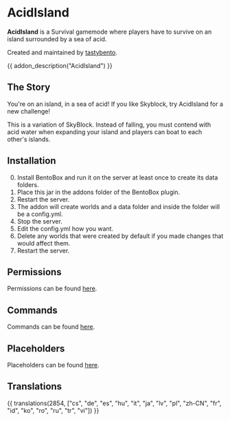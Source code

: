 # AcidIsland

**AcidIsland** is a Survival gamemode where players have to survive on an island surrounded by a sea of acid.

Created and maintained by [tastybento](https://github.com/tastybento).

{{ addon_description("AcidIsland") }}

## The Story
You're on an island, in a sea of acid! If you like Skyblock, try AcidIsland for a new challenge!

This is a variation of SkyBlock. Instead of falling, you must contend with acid water when expanding your island and players can boat to each other's islands.

## Installation

0. Install BentoBox and run it on the server at least once to create its data folders.
1. Place this jar in the addons folder of the BentoBox plugin.
2. Restart the server.
3. The addon will create worlds and a data folder and inside the folder will be a config.yml.
4. Stop the server.
5. Edit the config.yml how you want.
6. Delete any worlds that were created by default if you made changes that would affect them.
7. Restart the server.

## Permissions

Permissions can be found [here](Permissions).

## Commands

Commands can be found [here](Commands).

## Placeholders

Placeholders can be found [here](Placeholders).

## Translations

{{ translations(2854, ["cs", "de", "es", "hu", "it", "ja", "lv", "pl", "zh-CN", "fr", "id", "ko", "ro", "ru", "tr", "vi"]) }}
